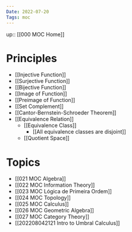 ```yaml
---
Date: 2022-07-20
Tags: moc
---
```

up:: [[000 MOC Home]]

# Principles
- [[Injective Function]]
- [[Surjective Function]]
- [[Bijective Function]]
- [[Image of Function]]
- [[Preimage of Function]]
- [[Set Complement]]
- [[Cantor-Bernstein-Schroeder Theorem]]
- [[Equivalence Relation]]
	- [[Equivalence Class]]
		- [[All equivalence classes are disjoint]]
	- [[Quotient Space]]

# Topics
- [[021 MOC Algebra]]
- [[022 MOC Information Theory]]
- [[023 MOC Lógica de Primeira Ordem]]
- [[024 MOC Topology]]
- [[025 MOC Calculus]]
- [[026 MOC Geometric Algebra]]
- [[027 MOC Category Theory]]
- [[202208042121 Intro to Umbral Calculus]]